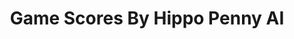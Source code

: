 ---
title: Game Scores By Hippo Penny AI
layout: scoredetail
permalink: /meta-score/marvels-spider-man-2
header:
  teaser: /assets/images/marvels-spider-man-2.jpg
  video:
    id: cQ52ZQs6rwo
    provider: youtube
---
